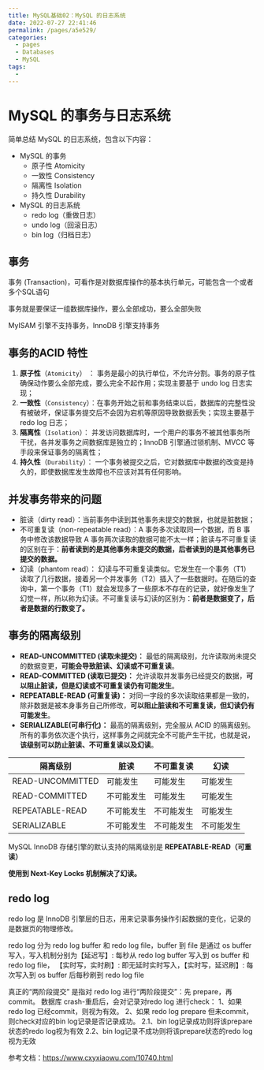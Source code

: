 ```yaml
---
title: MySQL基础02：MySQL 的日志系统
date: 2022-07-27 22:41:46
permalink: /pages/a5e529/
categories:
  - pages
  - Databases
  - MySQL
tags:
  - 
---
```

# MySQL 的事务与日志系统

简单总结 MySQL 的日志系统，包含以下内容：

- MySQL 的事务
  - 原子性 Atomicity
  - 一致性 Consistency
  - 隔离性 Isolation
  - 持久性 Durability
- MySQL 的日志系统
  - redo log（重做日志）
  - undo log（回滚日志）
  - bin log（归档日志）



## 事务

事务 (Transaction)，可看作是对数据库操作的基本执行单元，可能包含一个或者多个SQL语句

事务就是要保证一组数据库操作，要么全部成功，要么全部失败

MyISAM 引擎不支持事务，InnoDB 引擎支持事务

## 事务的ACID 特性

1. **原子性**（`Atomicity`） ： 事务是最小的执行单位，不允许分割。事务的原子性确保动作要么全部完成，要么完全不起作用；实现主要基于 undo log 日志实现；
2. **一致性**（`Consistency`）：在事务开始之前和事务结束以后，数据库的完整性没有被破坏，保证事务提交后不会因为宕机等原因导致数据丢失；实现主要基于 redo log 日志；
3. **隔离性**（`Isolation`）： 并发访问数据库时，一个用户的事务不被其他事务所干扰，各并发事务之间数据库是独立的；InnoDB 引擎通过锁机制、MVCC  等手段来保证事务的隔离性；
4. **持久性**（`Durability`）： 一个事务被提交之后，它对数据库中数据的改变是持久的，即使数据库发生故障也不应该对其有任何影响。

## 并发事务带来的问题

- 脏读（dirty read）：当前事务中读到其他事务未提交的数据，也就是脏数据；
- 不可重复读（non-repeatable read）：A 事务多次读取同一个数据，而 B 事务中修改该数据导致 A 事务两次读取的数据可能不太一样；脏读与不可重复读的区别在于：**前者读到的是其他事务未提交的数据，后者读到的是其他事务已提交的数据。**
- 幻读（phantom read）： 幻读与不可重复读类似。它发生在一个事务（T1）读取了几行数据，接着另一个并发事务（T2）插入了一些数据时。在随后的查询中，第一个事务（T1）就会发现多了一些原本不存在的记录，就好像发生了幻觉一样，所以称为幻读。不可重复读与幻读的区别为：**前者是数据变了，后者是数据的行数变了。**

## 事务的隔离级别

- **READ-UNCOMMITTED (读取未提交)：** 最低的隔离级别，允许读取尚未提交的数据变更，**可能会导致脏读、幻读或不可重复读**。
- **READ-COMMITTED (读取已提交)：** 允许读取并发事务已经提交的数据，**可以阻止脏读，但是幻读或不可重复读仍有可能发生**。
- **REPEATABLE-READ (可重复读)：** 对同一字段的多次读取结果都是一致的，除非数据是被本身事务自己所修改，**可以阻止脏读和不可重复读，但幻读仍有可能发生**。
- **SERIALIZABLE(可串行化)：** 最高的隔离级别，完全服从 ACID 的隔离级别。所有的事务依次逐个执行，这样事务之间就完全不可能产生干扰，也就是说，**该级别可以防止脏读、不可重复读以及幻读**。

| 隔离级别         | 脏读       | 不可重复读 | 幻读       |
| ---------------- | ---------- | ---------- | ---------- |
| READ-UNCOMMITTED | 可能发生   | 可能发生   | 可能发生   |
| READ-COMMITTED   | 不可能发生 | 可能发生   | 可能发生   |
| REPEATABLE-READ  | 不可能发生 | 不可能发生 | 可能发生   |
| SERIALIZABLE     | 不可能发生 | 不可能发生 | 不可能发生 |

MySQL InnoDB 存储引擎的默认支持的隔离级别是 **REPEATABLE-READ（可重读）**

**使用到 Next-Key Locks 机制解决了幻读。**

## redo log

redo log 是 InnoDB 引擎层的日志，用来记录事务操作引起数据的变化，记录的是数据页的物理修改。

redo log 分为 redo log buffer 和 redo log file，buffer 到 file 是通过 os buffer 写入，写入机制分别为【延迟写】: 每秒从 redo log buffer 写入到 os buffer 和 redo log file， 【实时写，实时刷】: 即无延时实时写入，【实时写，延迟刷】: 每次写入到 os buffer 后每秒刷到 redo log file

 真正的“两阶段提交” 是指对 redo log 进行“两阶段提交”：先 prepare，再commit。 数据库 crash-重启后，会对记录对redo log 进行check： 1、如果 redo log 已经commit，则视为有效。 2、如果 redo log prepare 但未commit，则check对应的bin log记录是否记录成功。 2.1、bin log记录成功则将该prepare状态的redo log视为有效 2.2、bin log记录不成功则将该prepare状态的redo log视为无效

参考文档：https://www.cxyxiaowu.com/10740.html
